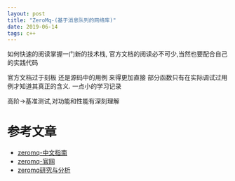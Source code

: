 ```yaml
---
layout: post
title: "ZeroMq-(基于消息队列的网络库)"
date: 2019-06-14
tags: c++
---
```


如何快速的阅读掌握一门新的技术栈,
官方文档的阅读必不可少,当然也要配合自己的实践代码

官方文档过于刻板  还是源码中的用例 来得更加直接 部分函数只有在实际调试过用例才知道其真正的含义. 一点小的学习记录



高阶->基准测试,对功能和性能有深刻理解





# 参考文章
* [zeromq-中文指南](https://github.com/anjuke/zguide-cn)
* [zeromq-官网](https://zeromq.org)
* [zeromq研究与分析](https://www.cnblogs.com/rainbowzc/p/3357594.html)

 
